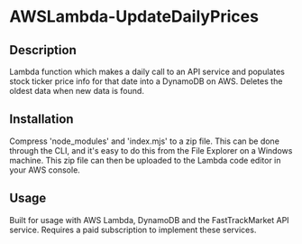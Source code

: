 # AWSLambda-UpdateDailyPrices

## Description
Lambda function which makes a daily call to an API service and populates stock ticker price info for that date into a DynamoDB on AWS. Deletes the oldest data when new data is found.

## Installation

Compress 'node_modules' and 'index.mjs' to a zip file. This can be done through the CLI, and it's easy to do this from the File Explorer on a Windows machine. This zip file can then be uploaded to the Lambda code editor in your AWS console.

## Usage

Built for usage with AWS Lambda, DynamoDB and the FastTrackMarket API service. Requires a paid subscription to implement these services.



